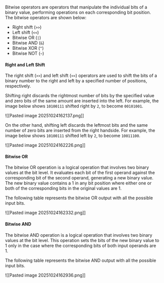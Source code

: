 
Bitwise operators are operators that manipulate the individual bits of a binary value, performing operations on each corresponding bit position. The bitwise operators are shown below:

- Right shift (`>>`)
- Left shift (`<<`)
- Bitwise OR (`|`)
- Bitwise AND (`&`)
- Bitwise XOR (`^`)
- Bitwise NOT (`~`)

#### Right and Left Shift

The right shift (`>>`) and left shift (`<<`) operators are used to shift the bits of a binary number to the right and left by a specified number of positions, respectively.

Shifting right discards the rightmost number of bits by the specified value and zero bits of the same amount are inserted into the left. For example, the image below shows `10100111` shifted right by `2`, to become `00101001`.

![[Pasted image 20251024162137.png]]

On the other hand, shifting left discards the leftmost bits and the same number of zero bits are inserted from the right handside. For example, the image below shows `10100111` shifted left by `2`, to become `10011100`.

![[Pasted image 20251024162226.png]]


#### Bitwise OR

The bitwise OR operation is a logical operation that involves two binary values at the bit level. It evaluates each bit of the first operand against the corresponding bit of the second operand, generating a new binary value. The new binary value contains a 1 in any bit position where either one or both of the corresponding bits in the original values are 1.

The following table represents the bitwise OR output with all the possible input bits.

![[Pasted image 20251024162332.png]]

#### Bitwise AND

The bitwise AND operation is a logical operation that involves two binary values at the bit level. This operation sets the bits of the new binary value to 1 only in the case where the corresponding bits of both input operands are 1.

The following table represents the bitwise AND output with all the possible input bits.

![[Pasted image 20251024162936.png]]

